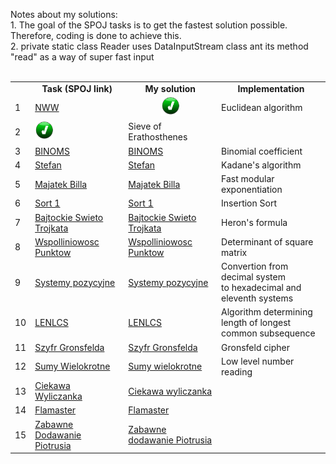 Notes about my solutions: 
<br>1. The goal of the SPOJ tasks is to get the fastest solution possible. Therefore, coding is done to achieve this.
<br>2. private static class Reader uses DataInputStream class ant its method "read" as a way of super fast input
<br>
<br>
<table>
   <tr align="center" vlign="middle">
      <td> </td> 
      <td><B>Task (SPOJ link)</td> </th>
      <td><B>My solution</td> 
      <td><B>Implementation</td> </th> 
   </tr>
   <tr>
      <td>1</td> 
      <td><a href="https://pl.spoj.com/problems/NWW">NWW</a></td> 
      <td align="center" vlign="middle">
         <a href="https://github.com/Pawel-Iskra/mySPOJ/blob/master/mySPOJ/NWW2.java">
         <img alt="Done" src="https://github.com/Pawel-Iskra/mySPOJ/blob/master/mySPOJ/Done.png"
         width=30" height="30"></a></td> 
      <td>Euclidean algorithm</td>
   </tr>
   <tr>
      <td>2</td> 
      <td><a href="https://pl.spoj.com/problems/PRIME_T/>Liczby pierwsze</a></td> 
      <td align="center" vlign="middle">
         <a href="https://github.com/Pawel-Iskra/mySPOJ/blob/master/mySPOJ/LiczbyPierwsze.java">
         <img alt="Done" src="https://github.com/Pawel-Iskra/mySPOJ/blob/master/mySPOJ/Done.png"
         width=30" height="30"></a> </td> 
      <td>Sieve of Erathosthenes</td>
   </tr>
   <tr>
      <td>3</td> 
      <td><a href="https://pl.spoj.com/problems/BINOMS/">BINOMS</a></td> 
      <td><a href="https://github.com/Pawel-Iskra/mySPOJ/blob/master/mySPOJ/BINOMS.java">BINOMS</a>
      </td> <td>Binomial coefficient</td>
   </tr>
   <tr>
      <td>4</td> 
      <td><a href="https://pl.spoj.com/problems/FZI_STEF/">Stefan</a></td> 
      <td><a href="https://github.com/Pawel-Iskra/mySPOJ/blob/master/mySPOJ/Stefan.java">Stefan</a></td> 
      <td>Kadane's algorithm</td>
   </tr>
    <tr>
      <td>5</td> 
      <td><a href="https://pl.spoj.com/problems/MWP2_2B/">Majatek Billa</a></td> 
      <td><a href="https://github.com/Pawel-Iskra/mySPOJ/blob/master/mySPOJ/MajatekBilla.java">Majatek Billa</a></td>
      <td>Fast modular exponentiation</td>
   </tr>
    <tr>
      <td>6</td> 
      <td><a href="https://pl.spoj.com/problems/PP0506A/">Sort 1</a></td>
      <td><a href="https://github.com/Pawel-Iskra/mySPOJ/blob/master/mySPOJ/Sort1.java">Sort 1</a></td> 
      <td>Insertion Sort</td>
   </tr>
   <tr>
      <td>7</td> 
      <td><a href="https://pl.spoj.com/problems/BAJTST/">Bajtockie Swieto Trojkata</a></td> 
      <td><a href="https://github.com/Pawel-Iskra/mySPOJ/blob/master/mySPOJ/BajtockieSwietoTrojkata.java">Bajtockie Swieto Trojkata</a></td> 
      <td>Heron's formula</td>
   </tr>
   <tr>
      <td>8</td> 
      <td><a href="https://pl.spoj.com/problems/JWSPLIN/">Wspolliniowosc Punktow</a></td> 
      <td><a href="https://github.com/Pawel-Iskra/mySPOJ/blob/master/mySPOJ/WspolliniowoscPunktow.java">Wspolliniowosc Punktow</a></td> 
      <td>Determinant of square matrix</td>
   </tr>
    <tr>
      <td>9</td> 
      <td><a href="https://pl.spoj.com/problems/SYS/">Systemy pozycyjne</a></td>
      <td><a href="https://github.com/Pawel-Iskra/mySPOJ/blob/master/mySPOJ/SystemyPozycyjne.java">Systemy pozycyjne</a></td>
      <td>Convertion from decimal system <br>to hexadecimal and eleventh systems</td>
   </tr>
   <tr>
      <td>10</td> 
      <td><a href="https://pl.spoj.com/problems/LENLCS/">LENLCS</a></td> 
      <td><a href="https://github.com/Pawel-Iskra/mySPOJ/blob/master/mySPOJ/LENLCS.java">LENLCS</a></td> 
      <td>Algorithm determining <br>length of longest common subsequence</td>
   </tr>
   <tr>
      <td>11</td> 
      <td><a href="https://pl.spoj.com/problems/WI_SZYFR/">Szyfr Gronsfelda</a></td>
      <td><a href="https://github.com/Pawel-Iskra/mySPOJ/blob/master/mySPOJ/SzyfrGronsfelda.java">Szyfr Gronsfelda</a></td> 
      <td>Gronsfeld cipher</td>
   </tr>
   <tr>
      <td>12</td>
      <td><a href="https://pl.spoj.com/problems/KC008/">Sumy Wielokrotne</a></td> 
      <td><a href="https://github.com/Pawel-Iskra/mySPOJ/blob/master/mySPOJ/SumyWielokrotne.java">Sumy wielokrotne</a></td> 
      <td>Low level number reading</td>
   </tr>
   <tr>
      <td>13</td> 
      <td><a href="https://pl.spoj.com/problems/ETI06F2/">Ciekawa Wyliczanka</a></td>
      <td><a href="https://github.com/Pawel-Iskra/mySPOJ/blob/master/mySPOJ/CiekawaWyliczanka.java">Ciekawa wyliczanka</a></td>
      <td> </td>
   </tr>
   <tr>
      <td>14</td> 
      <td><a href="https://pl.spoj.com/problems/FLAMASTE/">Flamaster</a></td> 
      <td><a href="https://github.com/Pawel-Iskra/mySPOJ/blob/master/mySPOJ/Flamaster.java">Flamaster</a>
      <td> </td>
   </tr>
    <tr>
      <td>15</td> 
      <td><a href="https://pl.spoj.com/problems/BFN1/">Zabawne Dodawanie Piotrusia</a></td> 
      <td><a href="https://github.com/Pawel-Iskra/mySPOJ/blob/master/mySPOJ/ZabawneDodawaniePiotrusia.java">Zabawne dodawanie Piotrusia</a>
      <td> </td>
   </tr>
   
</table>
